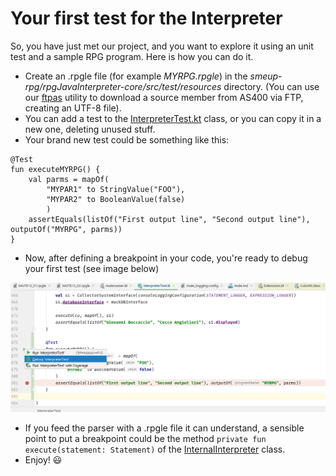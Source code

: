 # Your first test for the Interpreter
So, you have just met our project, and you want to explore it using an unit test and a sample RPG program. Here is how you can do it.


- Create an .rpgle file (for example  _MYRPG.rpgle_) in the _smeup-rpg/rpgJavaInterpreter-core/src/test/resources_ directory. 
(You can use our [ftpas](https://github.com/smeup/smeup-rpg/blob/master/misc/ftpas.rb) utility to download a source member from AS400 via FTP, creating an UTF-8 file).
- You can add a test to the [InterpreterTest.kt](https://github.com/smeup/smeup-rpg/blob/master/rpgJavaInterpreter-core/src/test/kotlin/com/smeup/rpgparser/evaluation/InterpreterTest.kt) class, or you can copy it in a new one, deleting unused stuff.
- Your brand new test could be something like this:
```
@Test
fun executeMYRPG() {
    val parms = mapOf(
        "MYPAR1" to StringValue("FOO"),
        "MYPAR2" to BooleanValue(false)
        )
    assertEquals(listOf("First output line", "Second output line"), outputOf("MYRPG", parms))
}
```
- Now, after defining a breakpoint in your code, you're ready to debug your first test (see image below)

![Example of a simple test](images/testExample.png)

- If you feed the parser with a .rpgle file it can understand, a sensible point to put a breakpoint could be the method 
```private fun execute(statement: Statement)``` of the [InternalInterpreter](https://github.com/smeup/smeup-rpg/blob/master/rpgJavaInterpreter-core/src/main/kotlin/com/smeup/rpgparser/interpreter/internal_interpreter.kt) class.
- Enjoy! :smiley:
